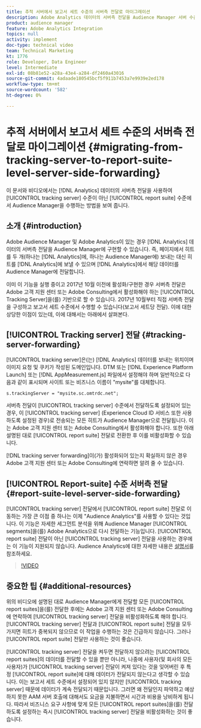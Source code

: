```yaml
---
title: 추적 서버에서 보고서 세트 수준의 서버측 전달로 마이그레이션
description: Adobe Analytics 데이터의 서버측 전달을 Audience Manager 서버 수준이 아닌 보고서 세트 수준에서 추적하는 방법에 대해 알아봅니다.
product: audience manager
feature: Adobe Analytics Integration
topics: null
activity: implement
doc-type: technical video
team: Technical Marketing
kt: 1776
role: Developer, Data Engineer
level: Intermediate
exl-id: 08b81e52-a28a-43e4-a284-df2460a43016
source-git-commit: 4adaade180545bcf5f911b7453a7e9939e2ed178
workflow-type: tm+mt
source-wordcount: '582'
ht-degree: 0%

---
```


# 추적 서버에서 보고서 세트 수준의 서버측 전달로 마이그레이션 {#migrating-from-tracking-server-to-report-suite-level-server-side-forwarding}

이 문서와 비디오에서는 [!DNL Analytics] 데이터의 서버측 전달을 사용하여 [!UICONTROL tracking server] 수준이 아닌 [!UICONTROL report suite] 수준에서 Audience Manager을 수행하는 방법을 보여 줍니다.

## 소개 {#introduction}

Adobe Audience Manager 및 Adobe Analytics이 있는 경우 [!DNL Analytics] 데이터의 서버측 전달을 Audience Manager에 구현할 수 있습니다. 즉, 페이지에서 히트를 두 개(하나는 [!DNL Analytics]에, 하나는 Audience Manager에) 보내는 대신 히트를 [!DNL Analytics]에 보낼 수 있으며 [!DNL Analytics]에서 해당 데이터를 Audience Manager에 전달합니다.

이미 이 기능을 실행 중이고 2017년 10월 이전에 활성화/구현한 경우 서버측 전달은 Adobe 고객 지원 센터 또는 Adobe Consulting에서 활성화해야 하는 [!UICONTROL Tracking Server]을(를) 기반으로 할 수 있습니다. 2017년 10월부터 직접 서버측 전달을 구성하고 보고서 세트 수준에서 수행할 수 있습니다(보고서 세트당 전달). 이에 대한 상당한 이점이 있는데, 이에 대해서는 아래에서 살펴본다.

## [!UICONTROL Tracking server] 전달 {#tracking-server-forwarding}

[!UICONTROL tracking server]은(는) [!DNL Analytics] 데이터를 보내는 위치이며 이미지 요청 및 쿠키가 작성된 도메인입니다. DTM 또는 [!DNL Experience Platform Launch] 또는 [!DNL AppMeasurement.js] 파일에서 설정해야 하며 일반적으로 다음과 같이 표시되며 사이트 또는 비즈니스 이름이 &quot;mysite&quot;를 대체합니다.

`s.trackingServer = "mysite.sc.omtrdc.net";`

서버측 전달이 [!UICONTROL tracking server] 수준에서 전달하도록 설정되어 있는 경우, 이 [!UICONTROL tracking server] (Experience Cloud ID 서비스 또한 사용하도록 설정된 경우)로 전송되는 모든 히트가 Audience Manager으로 전달됩니다. 이는 Adobe 고객 지원 센터 또는 Adobe Consulting에서 활성화해야 합니다. 또한 아래 설명된 대로 [!UICONTROL report suite] 전달로 전환한 후 이를 비활성화할 수 있습니다.

[!DNL tracking server forwarding]이(가) 활성화되어 있는지 확실하지 않은 경우 Adobe 고객 지원 센터 또는 Adobe Consulting에 연락하면 알려 줄 수 있습니다.

## [!UICONTROL Report-suite] 수준 서버측 전달 {#report-suite-level-server-side-forwarding}

[!UICONTROL tracking server] 전달에서 [!UICONTROL report suite] 전달로 이동하는 가장 큰 이점 중 하나는 이제 &quot;Audience Analytics&quot;를 사용할 수 있다는 것입니다. 이 기능은 자세한 세그먼트 분석을 위해 Audience Manager [!UICONTROL segments]을(를) Adobe Analytics으로 다시 전달하는 기능입니다. [!UICONTROL report suite] 전달이 아닌 [!UICONTROL tracking server] 전달을 사용하는 경우에는 이 기능이 지원되지 않습니다. Audience Analytics에 대한 자세한 내용은 [설명서](https://experienceleague.adobe.com/docs/analytics/integration/audience-analytics/mc-audiences-aam.html?lang=ko)를 참조하세요.

>[!VIDEO](https://video.tv.adobe.com/v/23701/?quality=12)

## 중요한 팁 {#additional-resources}

위의 비디오에 설명된 대로 Audience Manager에게 전달할 모든 [!UICONTROL report suites]을(를) 전달한 후에는 Adobe 고객 지원 센터 또는 Adobe Consulting에 연락하여 [!UICONTROL tracking server] 전달을 비활성화하도록 해야 합니다. [!UICONTROL tracking server] 전달과 [!UICONTROL report suite] 전달을 모두 가지면 히트가 중복되지 않으므로 이 작업을 수행하는 것은 긴급하지 않습니다. 그러나 [!UICONTROL report suite] 전달만 사용하는 것이 좋습니다.

[!UICONTROL tracking server] 전달을 켜두면 전달하지 않으려는 [!UICONTROL report suites]의 데이터를 전달할 수 있을 뿐만 아니라, 나중에 사용자(및 회사의 모든 사용자)가 [!UICONTROL tracking server] 전달이 켜져 있다는 것을 잊어버린 후 특정 [!UICONTROL report suite]에 대해 데이터가 전달되지 않는다고 생각할 수 있습니다. 이는 보고서 세트 수준에서 설정되어 있지 않지만 [!UICONTROL tracking server] 때문에 데이터가 계속 전달되기 때문입니다. 그러면 왜 전달인지 파악하고 예상하지 못한 AAM 서버 호출에 대해서도 요금을 지불하면서 시간과 비용을 낭비하게 됩니다. 따라서 비즈니스 요구 사항에 맞게 모든 [!UICONTROL report suites]을(를) 전달하도록 설정하는 즉시 [!UICONTROL tracking server] 전달을 비활성화하는 것이 좋습니다.
